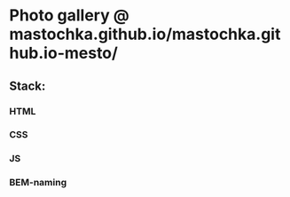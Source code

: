 # Photo gallery @ mastochka.github.io/mastochka.github.io-mesto/
## Stack:
### HTML
### CSS
### JS
### BEM-naming
